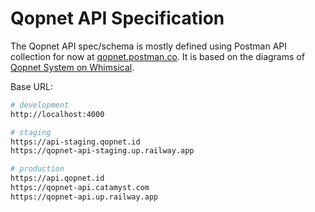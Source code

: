 # Qopnet API Specification

The Qopnet API spec/schema is mostly defined using Postman API collection for now at [qopnet.postman.co](https://qopnet.postman.co). It is based on the diagrams of [Qopnet System on Whimsical](https://whimsical.com/qopnet-system-BAkpdmuWFtp9gubFHGbCjf).

Base URL:

```sh
# development
http://localhost:4000

# staging
https://api-staging.qopnet.id
https://qopnet-api-staging.up.railway.app

# production
https://api.qopnet.id
https://qopnet-api.catamyst.com
https://qopnet-api.up.railway.app
```
